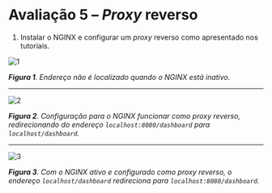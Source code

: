 # Avaliação 5 – *Proxy* reverso
1. Instalar o NGINX e configurar um *proxy* reverso como apresentado nos tutoriais.

![1](https://github.com/gabrielsacr/asr_tele/assets/114113950/dad3be0c-8160-4ddc-aea5-fe594d00defe)

***Figura 1**. Endereço não é localizado quando o NGINX está inativo.*

---

![2](https://github.com/gabrielsacr/asr_tele/assets/114113950/831c1255-481a-4bfc-9ad2-6c9686e528a3)

***Figura 2**. Configuração para o NGINX funcionar como *proxy* reverso, redirecionando do endereço `localhost:8080/dashboard` para `localhost/dashboard`.*

---

![3](https://github.com/gabrielsacr/asr_tele/assets/114113950/e1c0eca4-595d-4942-beb6-c88aa34f07a1)

***Figura 3**. Com o NGINX ativo e configurado como *proxy* reverso, o endereço `localhost/dashboard` redireciona para `localhost:8080/dashboard`.*
